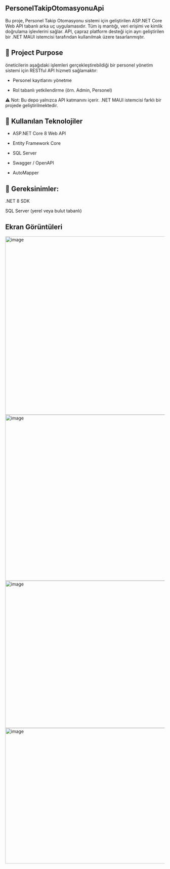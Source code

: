##  PersonelTakipOtomasyonuApi

Bu proje, Personel Takip Otomasyonu sistemi için geliştirilen ASP.NET Core Web API tabanlı arka uç uygulamasıdır. Tüm iş mantığı, veri erişimi ve kimlik doğrulama işlevlerini sağlar.
API, çapraz platform desteği için ayrı geliştirilen bir .NET MAUI istemcisi tarafından kullanılmak üzere tasarlanmıştır.


## 📌 Project Purpose


öneticilerin aşağıdaki işlemleri gerçekleştirebildiği bir personel yönetim sistemi için RESTful API hizmeti sağlamaktır:

- Personel kayıtlarını yönetme

- Rol tabanlı yetkilendirme (örn. Admin, Personel)

⚠️ Not: Bu depo yalnızca API katmanını içerir. .NET MAUI istemcisi farklı bir projede geliştirilmektedir.


## 🧰 Kullanılan Teknolojiler

- ASP.NET Core 8 Web API

- Entity Framework Core

- SQL Server

- Swagger / OpenAPI

- AutoMapper

## 📌 Gereksinimler:

.NET 8 SDK

SQL Server (yerel veya bulut tabanlı)

## Ekran Görüntüleri

<img width="1780" height="562" alt="image" src="https://github.com/user-attachments/assets/c8be22a3-4416-401a-afd1-1918981ac042" />

<img width="1616" height="523" alt="image" src="https://github.com/user-attachments/assets/69c81e1d-c556-443c-8849-686c3c6dc07b" />

<img width="1608" height="464" alt="image" src="https://github.com/user-attachments/assets/5d4117bf-f569-41d8-a5e0-6f1dc6457a7b" />

<img width="1594" height="427" alt="image" src="https://github.com/user-attachments/assets/49c53354-2fa4-4096-9828-690ecbdf12e3" />
